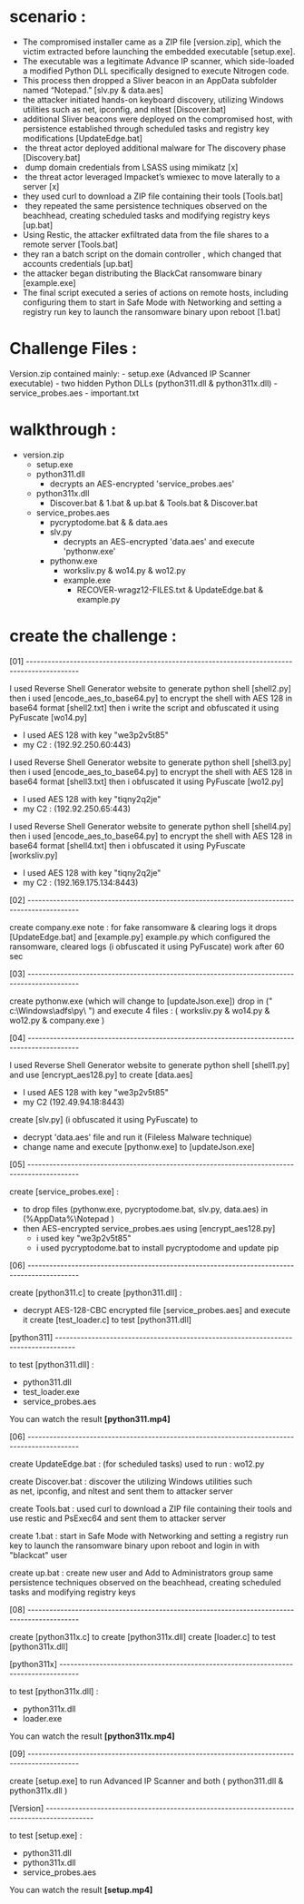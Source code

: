 # scenario :

- The compromised installer came as a ZIP file [version.zip], which the victim extracted before launching the embedded executable [setup.exe].
- The executable was a legitimate Advance IP scanner,  which side-loaded a modified Python DLL specifically designed to execute Nitrogen code.
- This process then dropped a Sliver beacon in an AppData subfolder named “Notepad.” [slv.py & data.aes]
- the attacker initiated hands-on keyboard discovery, utilizing Windows utilities such as net, ipconfig, and nltest [Discover.bat]
- additional Sliver beacons were deployed on the compromised host, with persistence established through scheduled tasks and registry key modifications [UpdateEdge.bat]
-  the threat actor deployed additional malware for The discovery phase [Discovery.bat]
-  dump domain credentials from LSASS using mimikatz [x]
-  the threat actor leveraged Impacket’s wmiexec to move laterally to a server [x]
- they used curl to download a ZIP file containing their tools [Tools.bat]
-  they repeated the same persistence techniques observed on the beachhead, creating scheduled tasks and modifying registry keys [up.bat]
- Using Restic, the attacker exfiltrated data from the file shares to a remote server [Tools.bat]
- they ran a batch script on the domain controller , which changed that accounts credentials [up.bat]
- the attacker began distributing the BlackCat ransomware binary [example.exe]
- The final script executed a series of actions on remote hosts, including configuring them to start in Safe Mode with Networking and setting a registry run key to launch the ransomware binary upon reboot [1.bat]

# Challenge Files :

Version.zip contained mainly:
	- setup.exe (Advanced IP Scanner executable)
	- two hidden Python DLLs (python311.dll & python311x.dll)
	- service_probes.aes
	- important.txt

# walkthrough :

- version.zip
	- setup.exe
	- python311.dll
		- decrypts an AES-encrypted 'service_probes.aes'
	- python311x.dll
		- Discover.bat & 1.bat & up.bat & Tools.bat & Discover.bat
	- service_probes.aes
		- pycryptodome.bat &  & data.aes
		- slv.py
			- decrypts an AES-encrypted 'data.aes' and execute 'pythonw.exe'
		- pythonw.exe
			- worksliv.py & wo14.py & wo12.py 
			- example.exe
				- RECOVER-wragz12-FILES.txt & UpdateEdge.bat & example.py


# create the challenge :

[01] --------------------------------------------------------------------------------------------

I used Reverse Shell Generator website to generate python shell [shell2.py] then i used [encode_aes_to_base64.py] to encrypt the shell with AES 128 in base64 format [shell2.txt]
then i write the script and obfuscated it using PyFuscate [wo14.py] 
- I used AES 128 with key "we3p2v5t85"
- my C2 : (192.92.250.60:443) 


I used Reverse Shell Generator website to generate python shell [shell3.py] then i used [encode_aes_to_base64.py] to encrypt the shell with AES 128 in base64 format [shell3.txt]
then i obfuscated it using PyFuscate [wo12.py] 
- I used AES 128 with key "tiqny2q2je"
- my C2 : (192.92.250.65:443)

I used Reverse Shell Generator website to generate python shell [shell4.py] then i used [encode_aes_to_base64.py] to encrypt the shell with AES 128 in base64 format [shell4.txt]
then i obfuscated it using PyFuscate [worksliv.py] 
- I used AES 128 with key "tiqny2q2je"
- my C2 : (192.169.175.134:8443)

[02] --------------------------------------------------------------------------------------------

create company.exe
note : for fake ransomware & clearing logs 
it drops [UpdateEdge.bat] and [example.py]
example.py which configured the ransomware, cleared logs (i obfuscated it using PyFuscate) work after 60 sec

[03] --------------------------------------------------------------------------------------------

create pythonw.exe (which will change to [updateJson.exe])
drop in (" c:\Windows\adfs\py\ ") and execute 4 files : (  worksliv.py & wo14.py & wo12.py & company.exe )

[04] --------------------------------------------------------------------------------------------

I used Reverse Shell Generator website to generate python shell [shell1.py] and use [encrypt_aes128.py] to create [data.aes] 
- I used AES 128 with key "we3p2v5t85"
- my C2 (192.49.94.18:8443) 

create [slv.py] (i obfuscated it using PyFuscate) to 
- decrypt 'data.aes' file and run it (Fileless Malware technique)
- change name and execute [pythonw.exe] to [updateJson.exe]

[05] --------------------------------------------------------------------------------------------

create [service_probes.exe] :
- to drop files (pythonw.exe, pycryptodome.bat, slv.py, data.aes) in (%AppData%\Notepad )
-  then AES-encrypted service_probes.aes using [encrypt_aes128.py] 
	- i used key "we3p2v5t85"
	- i used pycryptodome.bat to install pycryptodome and update pip

[06] --------------------------------------------------------------------------------------------

create [python311.c] to create [python311.dll] :
- decrypt AES-128-CBC encrypted file [service_probes.aes] and execute it 
create [test_loader.c] to test [python311.dll]

[python311] -----------------------------------------------------------------------------------

to test [python311.dll] :
- python311.dll
- test_loader.exe
- service_probes.aes

You can watch the result **[python311.mp4]**

[06] --------------------------------------------------------------------------------------------

create UpdateEdge.bat : (for scheduled tasks)
 used to run : wo12.py 

create Discover.bat :
discover the utilizing Windows utilities such as net, ipconfig, and nltest and sent them to attacker server

create Tools.bat :
used curl to download a ZIP file containing their tools and use restic and PsExec64 and sent them to attacker server

create 1.bat :
start in Safe Mode with Networking and setting a registry run key to launch the ransomware binary upon reboot and login in with "blackcat" user
 
create up.bat :
create new user and Add to Administrators group
same persistence techniques observed on the beachhead, creating scheduled tasks and modifying registry keys

[08] --------------------------------------------------------------------------------------------

create [python311x.c] to create [python311x.dll] 
create [loader.c] to test [python311x.dll]

[python311x] -----------------------------------------------------------------------------------

to test [python311x.dll] :
- python311x.dll
- loader.exe

You can watch the result **[python311x.mp4]**

[09] --------------------------------------------------------------------------------------------

create [setup.exe] to run Advanced IP Scanner and both ( python311.dll & python311x.dll )

[Version] -------------------------------------------------------------------------------------------

to test [setup.exe] :
- python311.dll
- python311x.dll
- service_probes.aes

You can watch the result **[setup.mp4]**